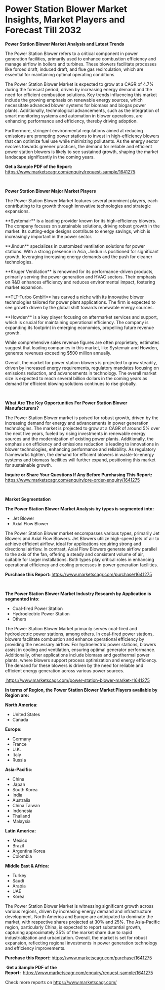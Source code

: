 <p><h1>Power Station Blower Market Insights, Market Players and Forecast Till 2032</h1></p><p><strong>Power Station Blower Market Analysis and Latest Trends</strong></p>
<p><p>The Power Station Blower refers to a critical component in power generation facilities, primarily used to enhance combustion efficiency and manage airflow in boilers and turbines. These blowers facilitate processes like forced draft, induced draft, and flue gas recirculation, which are essential for maintaining optimal operating conditions.</p><p>The Power Station Blower Market is expected to grow at a CAGR of 4.7% during the forecast period, driven by increasing energy demand and the need for efficient combustion solutions. Key trends influencing this market include the growing emphasis on renewable energy sources, which necessitate advanced blower systems for biomass and biogas power plants. Additionally, technological advancements, such as the integration of smart monitoring systems and automation in blower operations, are enhancing performance and efficiency, thereby driving adoption.</p><p>Furthermore, stringent environmental regulations aimed at reducing emissions are prompting power stations to invest in high-efficiency blowers that can optimize fuel use while minimizing pollutants. As the energy sector evolves towards greener practices, the demand for reliable and efficient power station blowers is likely to see sustained growth, shaping the market landscape significantly in the coming years.</p></p>
<p><strong>Get a Sample PDF of the Report:&nbsp;</strong> <a href="https://www.marketscagr.com/enquiry/request-sample/1641275?utm_campaign=2262&utm_medium=2&utm_source=Github&utm_content=ia&utm_term=22022025&utm_id=power-station-blower">https://www.marketscagr.com/enquiry/request-sample/1641275</a></p>
<p>&nbsp;</p>
<p><strong>Power Station Blower Major Market Players</strong></p>
<p><p>The Power Station Blower Market features several prominent players, each contributing to its growth through innovative technologies and strategic expansions. </p><p>**Systemair** is a leading provider known for its high-efficiency blowers. The company focuses on sustainable solutions, driving robust growth in the market. Its cutting-edge designs contribute to energy savings, which is increasingly important in the power sector.</p><p>**Jindun** specializes in customized ventilation solutions for power stations. With a strong presence in Asia, Jindun is positioned for significant growth, leveraging increasing energy demands and the push for cleaner technologies.</p><p>**Kruger Ventilation** is renowned for its performance-driven products, primarily serving the power generation and HVAC sectors. Their emphasis on R&D enhances efficiency and reduces environmental impact, fostering market expansion. </p><p>**TLT-Turbo GmbH** has carved a niche with its innovative blower technologies tailored for power plant applications. The firm is expected to see growth driven by the global shift towards renewable energy sources.</p><p>**Howden** is a key player focusing on aftermarket services and support, which is crucial for maintaining operational efficiency. The company is expanding its footprint in emerging economies, propelling future revenue growth.</p><p>While comprehensive sales revenue figures are often proprietary, estimates suggest that leading companies in this market, like Systemair and Howden, generate revenues exceeding $500 million annually. </p><p>Overall, the market for power station blowers is projected to grow steadily, driven by increased energy requirements, regulatory mandates focusing on emissions reduction, and advancements in technology. The overall market size is expected to reach several billion dollars in the coming years as demand for efficient blowing solutions continues to rise globally.</p></p>
<p>&nbsp;</p>
<p><strong>What Are The Key Opportunities For Power Station Blower Manufacturers?</strong></p>
<p><p>The Power Station Blower market is poised for robust growth, driven by the increasing demand for energy and advancements in power generation technologies. The market is projected to grow at a CAGR of around 5% over the next five years, fueled by rising investments in renewable energy sources and the modernization of existing power plants. Additionally, the emphasis on efficiency and emissions reduction is leading to innovations in blower technologies, enhancing performance and reliability. As regulatory frameworks tighten, the demand for efficient blowers in waste-to-energy systems and biomass facilities will further expand, positioning this market for sustainable growth.</p></p>
<p><strong>Inquire or Share Your Questions If Any Before Purchasing This Report:</strong> <a href="https://www.marketscagr.com/enquiry/pre-order-enquiry/1641275?utm_campaign=2262&utm_medium=2&utm_source=Github&utm_content=ia&utm_term=22022025&utm_id=power-station-blower">https://www.marketscagr.com/enquiry/pre-order-enquiry/1641275</a></p>
<p>&nbsp;</p>
<p><strong>Market Segmentation</strong></p>
<p><strong>The Power Station Blower Market Analysis by types is segmented into:</strong></p>
<p><ul><li>Jet Blower</li><li>Axial Flow Blower</li></ul></p>
<p><p>The Power Station Blower market encompasses various types, primarily Jet Blowers and Axial Flow Blowers. Jet Blowers utilize high-speed jets of air to achieve efficient airflow, ideal for applications requiring strong and directional airflow. In contrast, Axial Flow Blowers generate airflow parallel to the axis of the fan, offering a steady and consistent volume of air, suitable for larger installations. Both types play critical roles in enhancing operational efficiency and cooling processes in power generation facilities.</p></p>
<p><strong>Purchase this Report:&nbsp;</strong><a href="https://www.marketscagr.com/purchase/1641275?utm_campaign=2262&utm_medium=2&utm_source=Github&utm_content=ia&utm_term=22022025&utm_id=power-station-blower">https://www.marketscagr.com/purchase/1641275</a></p>
<p>&nbsp;</p>
<p><strong>The Power Station Blower Market Industry Research by Application is segmented into:</strong></p>
<p><ul><li>Coal-fired Power Station</li><li>Hydroelectric Power Station</li><li>Others</li></ul></p>
<p><p>The Power Station Blower Market primarily serves coal-fired and hydroelectric power stations, among others. In coal-fired power stations, blowers facilitate combustion and enhance operational efficiency by providing the necessary airflow. For hydroelectric power stations, blowers assist in cooling and ventilation, ensuring optimal generator performance. Additionally, other applications include biomass and geothermal power plants, where blowers support process optimization and energy efficiency. The demand for these blowers is driven by the need for reliable and efficient energy generation across various power sources.</p></p>
<p><a href="https://www.marketscagr.com/power-station-blower-market-r1641275?utm_campaign=2262&utm_medium=2&utm_source=Github&utm_content=ia&utm_term=22022025&utm_id=power-station-blower">&nbsp;https://www.marketscagr.com/power-station-blower-market-r1641275</a></p>
<p><strong>In terms of Region, the Power Station Blower Market Players available by Region are:</strong></p>
<p>
    <p> <strong> North America: </strong>
        <ul>
            <li>United States</li>
            <li>Canada</li>
        </ul>
        </p> 
    <p> <strong> Europe: </strong>
        <ul>
            <li>Germany</li>
            <li>France</li>
            <li>U.K.</li>
            <li>Italy</li>
            <li>Russia</li>
        </ul>
        </p> 
    <p> <strong> Asia-Pacific: </strong>
        <ul>
            <li>China</li>
            <li>Japan</li>
            <li>South Korea</li>
            <li>India</li>
            <li>Australia</li>
            <li>China Taiwan</li>
            <li>Indonesia</li>
            <li>Thailand</li>
            <li>Malaysia</li>
        </ul>
        </p> 
    <p> <strong> Latin America: </strong>
        <ul>
            <li>Mexico</li>
            <li>Brazil</li>
            <li>Argentina Korea</li>
            <li>Colombia</li>
        </ul>
        </p> 
    <p> <strong> Middle East & Africa: </strong>
        <ul>
            <li>Turkey</li>
            <li>Saudi</li>
            <li>Arabia</li>
            <li>UAE</li>
            <li>Korea</li>
        </ul>
    </p>
    </p>
<p><p>The Power Station Blower Market is witnessing significant growth across various regions, driven by increasing energy demand and infrastructure development. North America and Europe are anticipated to dominate the market, with respective shares projected at 30% and 25%. The Asia-Pacific region, particularly China, is expected to report substantial growth, capturing approximately 35% of the market share due to rapid industrialization and urbanization. Overall, the market is set for robust expansion, reflecting regional investments in power generation technology and efficiency improvements.</p></p>
<p><strong>Purchase this Report: </strong><a href="https://www.marketscagr.com/purchase/1641275?utm_campaign=2262&utm_medium=2&utm_source=Github&utm_content=ia&utm_term=22022025&utm_id=power-station-blower">https://www.marketscagr.com/purchase/1641275</a></p>
<p>&nbsp;<strong>Get a Sample PDF of the Report:&nbsp;&nbsp;</strong><a href="https://www.marketscagr.com/enquiry/request-sample/1641275?utm_campaign=2262&utm_medium=2&utm_source=Github&utm_content=ia&utm_term=22022025&utm_id=power-station-blower">https://www.marketscagr.com/enquiry/request-sample/1641275</a></p>
<p><strong></strong></p>
<p>Check more reports on <a href="https://www.marketscagr.com/?utm_campaign=2262&utm_medium=2&utm_source=Github&utm_content=ia&utm_term=22022025&utm_id=power-station-blower">https://www.marketscagr.com/</a></p>